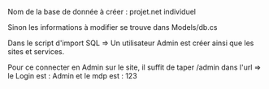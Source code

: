 Nom de la base de donnée à créer : projet.net individuel

Sinon les informations à modifier se trouve dans Models/db.cs

Dans le script d'import SQL => Un utilisateur Admin est créer ainsi que les sites et services.

Pour ce connecter en Admin sur le site, il suffit de taper /admin dans l'url 
=> le Login est : Admin et le mdp est : 123